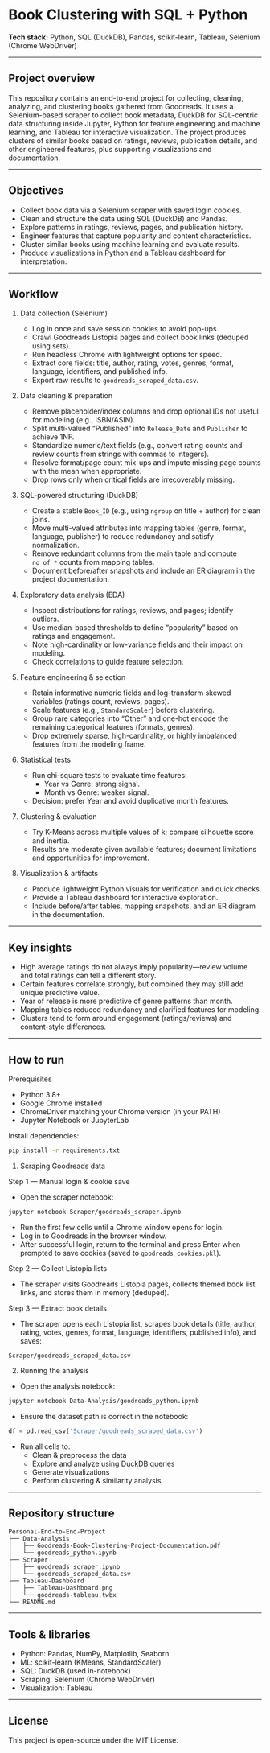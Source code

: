 # Book Clustering with SQL + Python

**Tech stack:** Python, SQL (DuckDB), Pandas, scikit-learn, Tableau, Selenium (Chrome WebDriver)

---

## Project overview

This repository contains an end-to-end project for collecting, cleaning, analyzing, and clustering books gathered from Goodreads. It uses a Selenium-based scraper to collect book metadata, DuckDB for SQL-centric data structuring inside Jupyter, Python for feature engineering and machine learning, and Tableau for interactive visualization. The project produces clusters of similar books based on ratings, reviews, publication details, and other engineered features, plus supporting visualizations and documentation.

---

## Objectives

- Collect book data via a Selenium scraper with saved login cookies.
- Clean and structure the data using SQL (DuckDB) and Pandas.
- Explore patterns in ratings, reviews, pages, and publication history.
- Engineer features that capture popularity and content characteristics.
- Cluster similar books using machine learning and evaluate results.
- Produce visualizations in Python and a Tableau dashboard for interpretation.

---

## Workflow

1. Data collection (Selenium)
   - Log in once and save session cookies to avoid pop-ups.
   - Crawl Goodreads Listopia pages and collect book links (deduped using sets).
   - Run headless Chrome with lightweight options for speed.
   - Extract core fields: title, author, rating, votes, genres, format, language, identifiers, and published info.
   - Export raw results to `goodreads_scraped_data.csv`.

2. Data cleaning & preparation
   - Remove placeholder/index columns and drop optional IDs not useful for modeling (e.g., ISBN/ASIN).
   - Split multi-valued “Published” into `Release_Date` and `Publisher` to achieve 1NF.
   - Standardize numeric/text fields (e.g., convert rating counts and review counts from strings with commas to integers).
   - Resolve format/page count mix-ups and impute missing page counts with the mean when appropriate.
   - Drop rows only when critical fields are irrecoverably missing.

3. SQL-powered structuring (DuckDB)
   - Create a stable `Book_ID` (e.g., using `ngroup` on title + author) for clean joins.
   - Move multi-valued attributes into mapping tables (genre, format, language, publisher) to reduce redundancy and satisfy normalization.
   - Remove redundant columns from the main table and compute `no_of_*` counts from mapping tables.
   - Document before/after snapshots and include an ER diagram in the project documentation.

4. Exploratory data analysis (EDA)
   - Inspect distributions for ratings, reviews, and pages; identify outliers.
   - Use median-based thresholds to define “popularity” based on ratings and engagement.
   - Note high-cardinality or low-variance fields and their impact on modeling.
   - Check correlations to guide feature selection.

5. Feature engineering & selection
   - Retain informative numeric fields and log-transform skewed variables (ratings count, reviews, pages).
   - Scale features (e.g., `StandardScaler`) before clustering.
   - Group rare categories into “Other” and one-hot encode the remaining categorical features (formats, genres).
   - Drop extremely sparse, high-cardinality, or highly imbalanced features from the modeling frame.

6. Statistical tests
   - Run chi-square tests to evaluate time features:
     - Year vs Genre: strong signal.
     - Month vs Genre: weaker signal.
   - Decision: prefer Year and avoid duplicative month features.

7. Clustering & evaluation
   - Try K-Means across multiple values of k; compare silhouette score and inertia.
   - Results are moderate given available features; document limitations and opportunities for improvement.

8. Visualization & artifacts
   - Produce lightweight Python visuals for verification and quick checks.
   - Provide a Tableau dashboard for interactive exploration.
   - Include before/after tables, mapping snapshots, and an ER diagram in the documentation.

---

## Key insights

- High average ratings do not always imply popularity—review volume and total ratings can tell a different story.
- Certain features correlate strongly, but combined they may still add unique predictive value.
- Year of release is more predictive of genre patterns than month.
- Mapping tables reduced redundancy and clarified features for modeling.
- Clusters tend to form around engagement (ratings/reviews) and content-style differences.

---

## How to run

Prerequisites
- Python 3.8+
- Google Chrome installed
- ChromeDriver matching your Chrome version (in your PATH)
- Jupyter Notebook or JupyterLab

Install dependencies:
```bash
pip install -r requirements.txt
```

1) Scraping Goodreads data

Step 1 — Manual login & cookie save

- Open the scraper notebook:
```bash
jupyter notebook Scraper/goodreads_scraper.ipynb
```
- Run the first few cells until a Chrome window opens for login.
- Log in to Goodreads in the browser window.
- After successful login, return to the terminal and press Enter when prompted to save cookies (saved to `goodreads_cookies.pkl`).

Step 2 — Collect Listopia lists

- The scraper visits Goodreads Listopia pages, collects themed book list links, and stores them in memory (deduped).

Step 3 — Extract book details

- The scraper opens each Listopia list, scrapes book details (title, author, rating, votes, genres, format, language, identifiers, published info), and saves:
```text
Scraper/goodreads_scraped_data.csv
```

2) Running the analysis

- Open the analysis notebook:
```bash
jupyter notebook Data-Analysis/goodreads_python.ipynb
```
- Ensure the dataset path is correct in the notebook:
```python
df = pd.read_csv('Scraper/goodreads_scraped_data.csv')
```
- Run all cells to:
  - Clean & preprocess the data
  - Explore and analyze using DuckDB queries
  - Generate visualizations
  - Perform clustering & similarity analysis

---

## Repository structure

```
Personal-End-to-End-Project
├── Data-Analysis
│   ├── Goodreads-Book-Clustering-Project-Documentation.pdf
│   └── goodreads_python.ipynb
├── Scraper
│   ├── goodreads_scraper.ipynb
│   └── goodreads_scraped_data.csv
├── Tableau-Dashboard
│   ├── Tableau-Dashboard.png
│   └── goodreads-tableau.twbx
└── README.md
```

---

## Tools & libraries

- Python: Pandas, NumPy, Matplotlib, Seaborn
- ML: scikit-learn (KMeans, StandardScaler)
- SQL: DuckDB (used in-notebook)
- Scraping: Selenium (Chrome WebDriver)
- Visualization: Tableau

---

## License

This project is open-source under the MIT License.